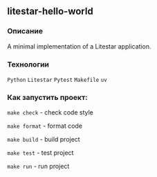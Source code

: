 ## **litestar-hello-world**

### **Описание**

A minimal implementation of a Litestar application.

### **Технологии**

```Python``` ```Litestar``` ```Pytest``` ```Makefile``` ```uv```

### **Как запустить проект:**

`make check` - check code style

`make format` - format code

`make build` - build project

`make test` - test project

`make run` - run project
